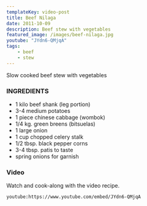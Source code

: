 ```yaml
---
templateKey: video-post
title: Beef Nilaga
date: 2011-10-09
description: Beef stew with vegetables
featured_image: /images/beef-nilaga.jpg
youtube: "JYdn6-QMjqA"
tags:
    - beef
    - stew
---
```


Slow cooked beef stew with vegetables

### INGREDIENTS
* 1 kilo beef shank (leg portion)
* 3-4 medium potatoes
* 1 piece chinese cabbage (wombok)
* 1/4 kg. green breens (bitsuelas)
* 1 large onion
* 1 cup chopped celery stalk
* 1/2 tbsp. black pepper corns
* 3-4 tbsp. patis to taste
* spring onions for garnish

### Video
Watch and cook-along with the video recipe.

`youtube:https://www.youtube.com/embed/JYdn6-QMjqA`


